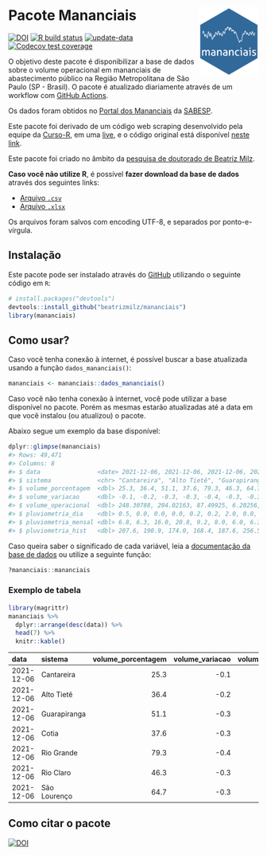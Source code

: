 
<!-- README.md is generated from README.Rmd. Please edit that file -->

# Pacote Mananciais <img src="man/figures/hexlogo.png" align="right" width = "120px"/>

<!-- badges: start -->

[![DOI](https://zenodo.org/badge/DOI/10.5281/zenodo.4733056.svg)](https://doi.org/10.5281/zenodo.4733056)
[![R build
status](https://github.com/beatrizmilz/mananciais/workflows/R-CMD-check/badge.svg)](https://github.com/beatrizmilz/mananciais/actions)
[![update-data](https://github.com/beatrizmilz/mananciais/actions/workflows/2-update_data.yaml/badge.svg)](https://github.com/beatrizmilz/mananciais/actions/workflows/2-update_data.yaml)
[![Codecov test
coverage](https://codecov.io/gh/beatrizmilz/mananciais/branch/master/graph/badge.svg)](https://codecov.io/gh/beatrizmilz/mananciais?branch=master)
<!-- badges: end -->

O objetivo deste pacote é disponibilizar a base de dados sobre o volume
operacional em mananciais de abastecimento público na Região
Metropolitana de São Paulo (SP - Brasil). O pacote é atualizado
diariamente através de um workflow com [GitHub
Actions](https://github.com/beatrizmilz/mananciais/actions).

Os dados foram obtidos no [Portal dos
Mananciais](http://mananciais.sabesp.com.br/Situacao) da
[SABESP](http://site.sabesp.com.br/site/Default.aspx).

Este pacote foi derivado de um código web scraping desenvolvido pela
equipe da [Curso-R](https://www.curso-r.com/), em uma
[live](https://youtu.be/jvZIxrMmOcQ), e o código original está
disponível [neste
link](https://github.com/curso-r/lives/blob/master/drafts/20200730_scraper_sabesp.R).

Este pacote foi criado no âmbito da [pesquisa de doutorado de Beatriz
Milz](https://beatrizmilz.github.io/tese/).

**Caso você não utilize R**, é possível **fazer download da base de
dados** através dos seguintes links:

  - [Arquivo
    `.csv`](https://github.com/beatrizmilz/mananciais/raw/master/inst/extdata/mananciais.csv)
  - [Arquivo
    `.xlsx`](https://github.com/beatrizmilz/mananciais/blob/master/inst/extdata/mananciais.xlsx?raw=true)

Os arquivos foram salvos com encoding UTF-8, e separados por
ponto-e-vírgula.

## Instalação

Este pacote pode ser instalado através do [GitHub](https://github.com/)
utilizando o seguinte código em `R`:

``` r
# install.packages("devtools")
devtools::install_github("beatrizmilz/mananciais")
library(mananciais)
```

## Como usar?

Caso você tenha conexão à internet, é possível buscar a base atualizada
usando a função `dados_mananciais()`:

``` r
mananciais <- mananciais::dados_mananciais() 
```

Caso você não tenha conexão à internet, você pode utilizar a base
disponível no pacote. Porém as mesmas estarão atualizadas até a data em
que você instalou (ou atualizou) o pacote.

Abaixo segue um exemplo da base disponível:

``` r
dplyr::glimpse(mananciais)
#> Rows: 49,471
#> Columns: 8
#> $ data                <date> 2021-12-06, 2021-12-06, 2021-12-06, 2021-12-06, 2…
#> $ sistema             <chr> "Cantareira", "Alto Tietê", "Guarapiranga", "Cotia…
#> $ volume_porcentagem  <dbl> 25.3, 36.4, 51.1, 37.6, 79.3, 46.3, 64.7, 25.4, 36…
#> $ volume_variacao     <dbl> -0.1, -0.2, -0.3, -0.3, -0.4, -0.3, -0.3, -0.2, -0…
#> $ volume_operacional  <dbl> 248.30788, 204.02163, 87.49925, 6.20256, 89.01437,…
#> $ pluviometria_dia    <dbl> 0.5, 0.0, 0.0, 0.0, 0.2, 0.2, 2.0, 0.0, 0.0, 0.0, …
#> $ pluviometria_mensal <dbl> 6.8, 6.3, 16.0, 20.8, 9.2, 8.0, 6.0, 6.3, 6.3, 16.…
#> $ pluviometria_hist   <dbl> 207.6, 190.9, 174.0, 168.4, 187.6, 256.5, 210.6, 2…
```

Caso queira saber o significado de cada variável, leia a [documentação
da base de
dados](https://beatrizmilz.github.io/mananciais/reference/mananciais.html)
ou utilize a seguinte função:

``` r
?mananciais::mananciais
```

### Exemplo de tabela

``` r
library(magrittr)
mananciais %>% 
  dplyr::arrange(desc(data)) %>% 
  head(7) %>%
  knitr::kable()
```

| data       | sistema      | volume\_porcentagem | volume\_variacao | volume\_operacional | pluviometria\_dia | pluviometria\_mensal | pluviometria\_hist |
| :--------- | :----------- | ------------------: | ---------------: | ------------------: | ----------------: | -------------------: | -----------------: |
| 2021-12-06 | Cantareira   |                25.3 |            \-0.1 |           248.30788 |               0.5 |                  6.8 |              207.6 |
| 2021-12-06 | Alto Tietê   |                36.4 |            \-0.2 |           204.02163 |               0.0 |                  6.3 |              190.9 |
| 2021-12-06 | Guarapiranga |                51.1 |            \-0.3 |            87.49925 |               0.0 |                 16.0 |              174.0 |
| 2021-12-06 | Cotia        |                37.6 |            \-0.3 |             6.20256 |               0.0 |                 20.8 |              168.4 |
| 2021-12-06 | Rio Grande   |                79.3 |            \-0.4 |            89.01437 |               0.2 |                  9.2 |              187.6 |
| 2021-12-06 | Rio Claro    |                46.3 |            \-0.3 |             6.33305 |               0.2 |                  8.0 |              256.5 |
| 2021-12-06 | São Lourenço |                64.7 |            \-0.3 |            57.44757 |               2.0 |                  6.0 |              210.6 |

## Como citar o pacote

[![DOI](https://zenodo.org/badge/DOI/10.5281/zenodo.4733056.svg)](https://doi.org/10.5281/zenodo.4733056)
